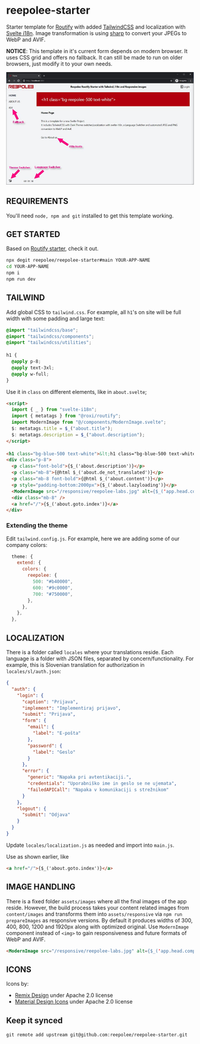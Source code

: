 # reepolee-starter

Starter template for [Routify](https://github.com/sveltech/routify) with added [TailwindCSS](https://tailwindcss.com) and localization with [Svelte i18n](https://github.com/kaisermann/svelte-i18n). Image transformation is using [sharp](https://sharp.pixelplumbing.com/) to convert your JPEGs to WebP and AVIF.

**NOTICE**: This template in it's current form depends on modern browser. It uses CSS grid and offers no fallback. It can still be made to run on older browsers, just modify it to your own needs.

![Home Screen](https://github.com/reepolee/reepolee-starter/blob/main/explanation.jpg?raw=true)

## REQUIREMENTS

You'll need `node, npm and git` installed to get this template working.

## GET STARTED

Based on [Routify starter](https://github.com/roxiness/routify-starter), check it out.

```bash
npx degit reepolee/reepolee-starter#main YOUR-APP-NAME
cd YOUR-APP-NAME
npm i
npm run dev
```

## TAILWIND

Add global CSS to `tailwind.css`. For example, all `h1`'s on site will be full width with some padding and large text:

```css
@import "tailwindcss/base";
@import "tailwindcss/components";
@import "tailwindcss/utilities";

h1 {
  @apply p-8;
  @apply text-3xl;
  @apply w-full;
}
```

Use it in `class` on different elements, like in `about.svelte`;

```html
<script>
  import { _ } from "svelte-i18n";
  import { metatags } from "@roxi/routify";
  import ModernImage from "@/components/ModernImage.svelte";
  $: metatags.title = $_("about.title");
  $: metatags.description = $_("about.description");
</script>

<h1 class="bg-blue-500 text-white">&lt;h1 class="bg-blue-500 text-white"&gt;</h1>
<div class="p-8">
  <p class="font-bold">{$_('about.description')}</p>
  <p class="mb-8">{@html $_('about.de_not_translated')}</p>
  <p class="mb-8 font-bold">{@html $_('about.content')}</p>
  <p style="padding-bottom:2000px">{$_('about.lazyloading')}</p>
  <ModernImage src="/responsive/reepolee-labs.jpg" alt={$_('app.head.company')} />
  <div class="mb-8" />
  <a href="/">{$_('about.goto.index')}</a>
</div>
```

### Extending the theme

Edit `tailwind.config.js`. For example, here we are adding some of our company colors:

```js
  theme: {
    extend: {
      colors: {
        reepolee: {
          500: "#b40000",
          600: "#9c0000",
          700: "#750000",
        },
      },
    },
  },
```

## LOCALIZATION

There is a folder called `locales` where your translations reside. Each language is a folder with JSON files, separated by concern/functionality. For example, this is Slovenian translation for authorization in `locales/sl/auth.json`:

```json
{
  "auth": {
    "login": {
      "caption": "Prijava",
      "implement": "Implementiraj prijavo",
      "submit": "Prijava",
      "form": {
        "email": {
          "label": "E-pošta"
        },
        "password": {
          "label": "Geslo"
        }
      },
      "error": {
        "generic": "Napaka pri avtentikaciji.",
        "credentials": "Uporabniško ime in geslo se ne ujemata",
        "failedAPICall": "Napaka v komunikaciji s strežnikom"
      }
    },
    "logout": {
      "submit": "Odjava"
    }
  }
}
```

Update `locales/localization.js` as needed and import into `main.js`.

Use as shown earlier, like

```html
<a href="/">{$_('about.goto.index')}</a>
```

## IMAGE HANDLING

There is a fixed folder `assets/images` where all the final images of the app reside. However, the build process takes your content related images from `content/images` and transforms them into `assets/responsive` via `npm run prepareImages` as responsive versions. By default it produces widths of 300, 400, 800, 1200 and 1920px along with optimized original. Use `ModernImage` component instead of `<img>` to gain responsiveness and future formats of WebP and AVIF.

```html
<ModernImage src="/responsive/reepolee-labs.jpg" alt={$_('app.head.company')} />
```

## ICONS

Icons by:

- [Remix Design](https://github.com/Remix-Design/RemixIcon) under Apache 2.0 license
- [Material Design Icons](https://github.com/Templarian/MaterialDesign) under Apache 2.0 license


## Keep it synced

```basj
git remote add upstream git@github.com:reepolee/reepolee-starter.git
```